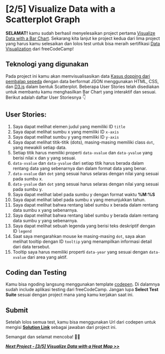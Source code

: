 # [2/5] Visualize Data with a Scatterplot Graph

**SELAMAT!** kamu sudah berhasil menyelesaikan project pertama [Visualize Data with a Bar Chart](https://github.com/dipintoo/freeCodeCamp_D3-Bar-Charts). Sekarang kita lanjut ke project kedua dari lima project yang harus kamu selesaikan dan lolos test untuk bisa meraih sertifikasi [Data Visualization](https://www.freecodecamp.org/learn/data-visualization/#json-apis-and-ajax) dari freeCodeCamp!

## Teknologi yang digunakan

Pada project ini kamu akan memvisualisasikan data [Kasus dopping dari pembalap sepeda](https://raw.githubusercontent.com/FreeCodeCamp/ProjectReferenceData/master/cyclist-data.json) dengan data berformat JSON menggunakan HTML, CSS, dan [D3.js](https://d3js.org/) dalam bentuk Scatterplot. Beberapa User Stories telah disediakan untuk membantu kamu menghasilkan Bar Chart yang interaktif dan sesuai. Berikut adalah daftar User Storiesnya 👇

## User Stories:

1. Saya dapat melihat elemen judul yang memiliki ID `title`
2. Saya dapat melihat sumbu x yang memiliki ID `x-axis`
3. Saya dapat melihat sumbu y yang memiliki ID `y-axis`
4. Saya dapat melihat titik-titik (dots), masing-masing memiliki class `dot`, yang mewakili setiap data.
5. Setiap titik harus memiliki properti `data-xvalue` dan `data-yvalue` yang berisi nilai x dan y yang sesuai.
6. `data-xvalue` dan `data-yvalue` dari setiap titik harus berada dalam rentang data yang sebenarnya dan dalam format data yang benar.
7. `data-xvalue` dan `dot` yang sesuai harus selaras dengan nilai yang sesuai pada sumbu x.
8. `data-yvalue` dan `dot` yang sesuai harus selaras dengan nilai yang sesuai pada sumbu y.
9. Saya dapat melihat label pada sumbu y dengan format waktu **%M:%S**
10. Saya dapat melihat label pada sumbu x yang menunjukkan tahun.
11. Saya dapat melihat bahwa rentang label sumbu x berada dalam rentang data sumbu x yang sebenarnya.
12. Saya dapat melihat bahwa rentang label sumbu y berada dalam rentang data sumbu y yang sebenarnya.
13. Saya dapat melihat sebuah legenda yang berisi teks deskriptif dengan ID `legend`
14. Saat saya mengarahkan mouse ke masing-masing `dot`, saya akan melihat tooltip dengan ID `tooltip` yang menampilkan informasi detail dari data tersebut.
15. Tooltip saya harus memiliki properti `data-year` yang sesuai dengan `data-xvalue` dari area yang aktif.
    
## Coding dan Testing

Kamu bisa ngoding langsung menggunakan template [codepen](https://codepen.io/pen?template=MJjpwO). Di dalamnya sudah include aplikasi testing dari freeCodeCamp. Jangan lupa **Select Test Suite** sesuai dengan project mana yang kamu kerjakan saat ini. 

## Submit

Setelah lolos semua test, kamu bisa menggunakan Url dari codepen untuk mengisi [**Solution Link**](https://www.freecodecamp.org/learn/data-visualization/data-visualization-projects/visualize-data-with-a-heat-map) sebagai jawaban dari project ini.

Semangat dan selamat mencoba! 🚀📜  


[***Next Project - [3/5] Visualize Data with a Heat Map >>***]()

